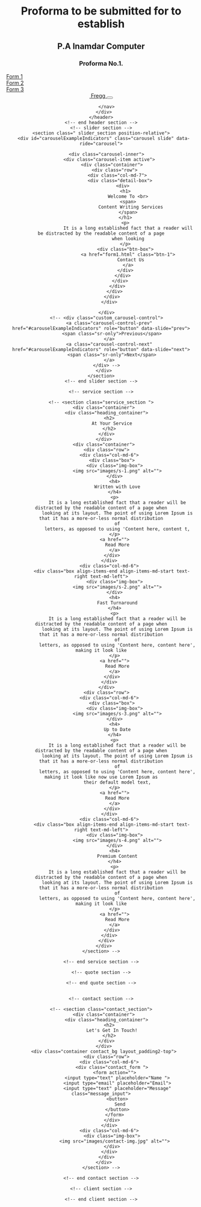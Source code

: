 <center>
<h1>   Proforma to be submitted for to establish </h1>
<h2>   P.A Inamdar Computer  </h2>
<h3>  Proforma No.1. </h3>
</center>
<a href="https://saikishor164.github.io/ProFormaForm/form1.html" target=_blank > Form 1 </a> <br>
<a href="https://saikishor164.github.io/ProFormaForm/form2.html" target=_blank > Form 2 </a><br>
<a href="https://saikishor164.github.io/ProFormaForm/form3.html" target=_blank > Form 3 </a>



<!DOCTYPE html>
<html>

<head>
  <!-- Basic -->
  <meta charset="utf-8" />
  <meta http-equiv="X-UA-Compatible" content="IE=edge" />
  <!-- Mobile Metas -->
  <meta name="viewport" content="width=device-width, initial-scale=1, shrink-to-fit=no" />
  <!-- Site Metas -->
  <meta name="keywords" content="" />
  <meta name="description" content="" />
  <meta name="author" content="" />

  <title>Fregg</title>

  <!-- slider stylesheet -->
  <link rel="stylesheet" type="text/css"
    href="https://cdnjs.cloudflare.com/ajax/libs/OwlCarousel2/2.1.3/assets/owl.carousel.min.css" />


  <!-- font wesome stylesheet -->
  <link rel="stylesheet" href="https://maxcdn.bootstrapcdn.com/font-awesome/4.3.0/css/font-awesome.min.css">

  <!-- bootstrap core css -->
  <link rel="stylesheet" type="text/css" href="css/bootstrap.css" />

  <!-- fonts style -->
  <link href="https://fonts.googleapis.com/css?family=Poppins:400,600,700&display=swap" rel="stylesheet">
  <!-- Custom styles for this template -->
  <link href="css/style.css" rel="stylesheet" />
  <!-- responsive style -->
  <link href="css/responsive.css" rel="stylesheet" />
</head>

<body>
  <div class="hero_area">
    <!-- header section strats -->
    <header class="header_section">
      <div class="container">
        <nav class="navbar navbar-expand-lg custom_nav-container pt-3">
          <a class="navbar-brand mr-5" href="index.html">
            <img src="images/logo.png" alt="">
            <span>
              Fregg
            </span>
          </a>
          <button class="navbar-toggler" type="button" data-toggle="collapse" data-target="#navbarSupportedContent"
            aria-controls="navbarSupportedContent" aria-expanded="false" aria-label="Toggle navigation">
            <span class="navbar-toggler-icon"></span>
          </button>
          
        </nav>
      </div>
    </header>
    <!-- end header section -->
    <!-- slider section -->
    <section class=" slider_section position-relative">
      <div id="carouselExampleIndicators" class="carousel slide" data-ride="carousel">
        
        <div class="carousel-inner">
          <div class="carousel-item active">
            <div class="container">
              <div class="row">
                <div class="col-md-7">
                  <div class="detail-box">
                    <div>
                      <h1>
                        Welcome To <br>
                        <span>
                          Content Writing Services
                        </span>
                      </h1>
                      <p>
                        It is a long established fact that a reader will be distracted by the readable content of a page
                        when looking
                      </p>
                      <div class="btn-box">
                        <a href="form1.html" class="btn-1">
                          Contact Us
                        </a>
                      </div>
                    </div>
                  </div>
                </div>
              </div>
            </div>
          </div>
          
        </div>
        <!-- <div class="custom_carousel-control">
          <a class="carousel-control-prev" href="#carouselExampleIndicators" role="button" data-slide="prev">
            <span class="sr-only">Previous</span>
          </a>
          <a class="carousel-control-next" href="#carouselExampleIndicators" role="button" data-slide="next">
            <span class="sr-only">Next</span>
          </a>
        </div> -->
      </div>
    </section>
    <!-- end slider section -->
  </div>

  <!-- about section -->

  <!-- <section class="about_section layout_padding">
    <div class="container">
      <div class="row">
        <div class="col-md-6">
          <div class="detail-box">
            <div class="heading_container">
              <h2>
                About Us
              </h2>
            </div>
            <p>
              It is a long established fact that a reader will be distracted by the readable content of a page when
              looking at its layout. The point of using Lorem Ipsum is that it has a more-or-less normal distribution of
              letters, as opposed to using 'Content here, content here', making it look like readable English. Many
              desktop publishing packages and web page editors now use Lorem Ipsum as their
            </p>
            <a href="">
              Get Started
            </a>
          </div>
        </div>
        <div class="col-md-6">
          <div class="img-box">
            <img src="images/about-img.png" alt="">
          </div>
        </div>
      </div>
    </div>
  </section> -->
  <!-- end about section -->
  <!-- <div class="body_bg layout_padding"> -->

    <!-- service section -->

    <!-- <section class="service_section ">
      <div class="container">
        <div class="heading_container">
          <h2>
            At Your Service
          </h2>
        </div>
      </div>
      <div class="container">
        <div class="row">
          <div class="col-md-6">
            <div class="box">
              <div class="img-box">
                <img src="images/s-1.png" alt="">
              </div>
              <h4>
                Written with Love
              </h4>
              <p>
                It is a long established fact that a reader will be distracted by the readable content of a page when
                looking at its layout. The point of using Lorem Ipsum is that it has a more-or-less normal distribution
                of
                letters, as opposed to using 'Content here, content t,
              </p>
              <a href="">
                Read More
              </a>
            </div>
          </div>
          <div class="col-md-6">
            <div class="box align-items-end align-items-md-start text-right text-md-left">
              <div class="img-box">
                <img src="images/s-2.png" alt="">
              </div>
              <h4>
                Fast Turnaround
              </h4>
              <p>
                It is a long established fact that a reader will be distracted by the readable content of a page when
                looking at its layout. The point of using Lorem Ipsum is that it has a more-or-less normal distribution
                of
                letters, as opposed to using 'Content here, content here', making it look like
              </p>
              <a href="">
                Read More
              </a>
            </div>
          </div>
        </div>
        <div class="row">
          <div class="col-md-6">
            <div class="box">
              <div class="img-box">
                <img src="images/s-3.png" alt="">
              </div>
              <h4>
                Up to Date
              </h4>
              <p>
                It is a long established fact that a reader will be distracted by the readable content of a page when
                looking at its layout. The point of using Lorem Ipsum is that it has a more-or-less normal distribution
                of
                letters, as opposed to using 'Content here, content here', making it look like now use Lorem Ipsum as
                their default model text,
              </p>
              <a href="">
                Read More
              </a>
            </div>
          </div>
          <div class="col-md-6">
            <div class="box align-items-end align-items-md-start text-right text-md-left">
              <div class="img-box">
                <img src="images/s-4.png" alt="">
              </div>
              <h4>
                Premium Content
              </h4>
              <p>
                It is a long established fact that a reader will be distracted by the readable content of a page when
                looking at its layout. The point of using Lorem Ipsum is that it has a more-or-less normal distribution
                of
                letters, as opposed to using 'Content here, content here', making it look like
              </p>
              <a href="">
                Read More
              </a>
            </div>
          </div>
        </div>
      </div>
    </section> -->

    <!-- end service section -->

    <!-- quote section -->
<!-- 
    <section class="quote_section layout_padding">
      <div class="container">
        <div class="box">
          <div class="detail-box">
            <h3>
              Get Your Quote Today!
            </h3>
            <p>
              It is a long established fact that a reader will be distracted by the readable content of a page
            </p>
          </div>
          <div class="btn-box">
            <a href="">
              Get A Quote
            </a>
          </div>
        </div>
      </div>
    </section> -->

    <!-- end quote section -->


    <!-- contact section -->

    <!-- <section class="contact_section">
      <div class="container">
        <div class="heading_container">
          <h2>
            Let's Get In Touch!
          </h2>
        </div>
      </div>
      <div class="container contact_bg layout_padding2-top">
        <div class="row">
          <div class="col-md-6">
            <div class="contact_form ">
              <form action="">
                <input type="text" placeholder="Name ">
                <input type="email" placeholder="Email">
                <input type="text" placeholder="Message" class="message_input">
                <button>
                  Send
                </button>
              </form>
            </div>
          </div>
          <div class="col-md-6">
            <div class="img-box">
              <img src="images/contact-img.jpg" alt="">
            </div>
          </div>
        </div>
      </div>
    </section> -->

    <!-- end contact section -->

    <!-- client section -->
<!-- 
    <section class="client_section layout_padding-top">
      <div class="d-flex justify-content-center">
        <div class="heading_container">
          <h2>
            Testimonial
          </h2>
        </div>
      </div>
      <div class="container layout_padding2">
        <div id="carouselExample2Indicators" class="carousel slide" data-ride="carousel">
          <ol class="carousel-indicators">
            <li data-target="#carouselExample2Indicators" data-slide-to="0" class="active"></li>
            <li data-target="#carouselExample2Indicators" data-slide-to="1"></li>
            <li data-target="#carouselExample2Indicators" data-slide-to="2"></li>
          </ol>
          <div class="carousel-inner">
            <div class="carousel-item ">
              <div class="client_container">
                <div class="client-id">
                  <div class="img-box">
                    <img src="images/client.jpg" alt="">
                  </div>
                  <div class="client_name">
                    <div>
                      <h3>
                        Johndue
                      </h3>
                      <p>
                        Farm & CO
                      </p>
                    </div>
                  </div>
                </div>
                <div class="client_detail">
                  <div class="client_text">
                    <blockquote>
                      <p>
                        ipsum dolor sit amet, consectetur adipiscing elit, sed do eiusmod tempor incididunt ut labore et
                        dolore magna aliqua. Ut enim ad minim veniam, quis nostrud exercitation ullamco laboris nisi ut
                        aliquip ex ea commodo consequat. Duis aute irure dolor in reprehenderit in voluptate velit
                      </p>
                    </blockquote>
                  </div>
                </div>
              </div>
            </div>
            <div class="carousel-item active">
              <div class="client_container">
                <div class="client-id">
                  <div class="img-box">
                    <img src="images/client.jpg" alt="">
                  </div>
                  <div class="client_name">
                    <div>
                      <h3>
                        Johndue
                      </h3>
                      <p>
                        Farm & CO
                      </p>
                    </div>
                  </div>
                </div>
                <div class="client_detail">
                  <div class="client_text">
                    <blockquote>
                      <p>
                        ipsum dolor sit amet, consectetur adipiscing elit, sed do eiusmod tempor incididunt ut labore et
                        dolore magna aliqua. Ut enim ad minim veniam, quis nostrud exercitation ullamco laboris nisi ut
                        aliquip ex ea commodo consequat. Duis aute irure dolor in reprehenderit in voluptate velit
                      </p>
                    </blockquote>
                  </div>
                </div>
              </div>
            </div>
            <div class="carousel-item ">
              <div class="client_container">
                <div class="client-id">
                  <div class="img-box">
                    <img src="images/client.jpg" alt="">
                  </div>
                  <div class="client_name">
                    <div>
                      <h3>
                        Johndue
                      </h3>
                      <p>
                        Farm & CO
                      </p>
                    </div>
                  </div>
                </div>
                <div class="client_detail">
                  <div class="client_text">
                    <blockquote>
                      <p>
                        ipsum dolor sit amet, consectetur adipiscing elit, sed do eiusmod tempor incididunt ut labore et
                        dolore magna aliqua. Ut enim ad minim veniam, quis nostrud exercitation ullamco laboris nisi ut
                        aliquip ex ea commodo consequat. Duis aute irure dolor in reprehenderit in voluptate velit
                      </p>
                    </blockquote>
                  </div>
                </div>
              </div>
            </div>
          </div>
        </div>

      </div>
    </section> -->


    <!-- end client section -->

  <!-- </div> -->
  <!-- info section -->

  <!-- <section class="info_section layout_padding">
    <div class="footer_contact">
      <div class="heading_container">
        <h2>
          Contact Us
        </h2>
      </div>
      <div class="box">
        <a href="" class="img-box">
          <img src="images/location.png" alt="" class="img-1">
          <img src="images/location-o.png" alt="" class="img-2">
        </a>
        <a href="" class="img-box">
          <img src="images/call.png" alt="" class="img-1">
          <img src="images/call-o.png" alt="" class="img-2">
        </a>
        <a href="" class="img-box">
          <img src="images/envelope.png" alt="" class="img-1">
          <img src="images/envelope-o.png" alt="" class="img-2">
        </a>
      </div>
    </div> -->


  </section>




  <script type="text/javascript" src="js/jquery-3.4.1.min.js"></script>
  <script type="text/javascript" src="js/bootstrap.js"></script>

</body>

</html>
